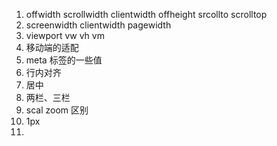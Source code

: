1. offwidth scrollwidth clientwidth offheight srcollto scrolltop
2. screenwidth clientwidth pagewidth
3. viewport vw vh vm
4. 移动端的适配
5. meta 标签的一些值
6. 行内对齐
7. 居中
8. 两栏、三栏
9. scal zoom 区别
10. 1px
11. 
